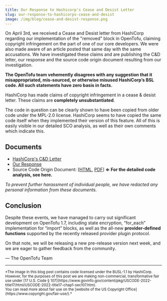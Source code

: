 ```yaml
---
title: Our Response to Hashicorp's Cease and Desist Letter
slug: our-response-to-hashicorps-cease-and-desist
image: /img/blog/cease-and-desist-response.png
---
```


On April 3rd, we received a Cease and Desist letter from HashiCorp regarding our implementation of the "removed" block in OpenTofu, claiming copyright infringement on the part of one of our core developers. We were also made aware of an article posted that same day with the same accusations. We have investigated these claims and are publishing the C&D letter, our response and the source code origin document resulting from our investigation.

**The OpenTofu team vehemently disagrees with any suggestion that it misappropriated, mis-sourced, or otherwise misused HashiCorp’s BSL code. All such statements have zero basis in facts.**

HashiCorp has made claims of copyright infringement in a cease & desist letter. These claims are **completely unsubstantiated**.

The code in question can be clearly shown to have been copied from older code under the MPL-2.0 license. HashiCorp seems to have copied the same code itself when they implemented their version of this feature. All of this is easily visible in our detailed SCO analysis, as well as their own comments which indicate this.

## Documents

- [HashiCorp's C&D Letter](https://opentofu.github.io/legal-documents/2024-04-03%20HashiCorp%20C%26D/OpenTofu%20C&D%20-%20Redacted.pdf)
- [Our Response](https://opentofu.github.io/legal-documents/2024-04-03%20HashiCorp%20C%26D/OpenTofu%20C&D%20Response%20-%20Redacted.pdf)
- Source Code Origin Document: [[HTML](https://opentofu.github.io/legal-documents/2024-04-03%20HashiCorp%20C%26D/SCO.html), [PDF](https://opentofu.github.io/legal-documents/2024-04-03%20HashiCorp%20C%26D/SCO.pdf)] **⇐ For the detailed code analysis, see here.**

_To prevent further harassment of individual people, we have redacted any personal information from these documents._

## Conclusion

Despite these events, we have managed to carry out significant development on OpenTofu 1.7, including state encryption, “for_each” implementation for “import” blocks, as well as the all-new **provider-defined functions** supported by the recently released provider plugin protocol.

On that note, we will be releasing a new pre-release version next week, and we are eager to gather feedback from the community.

&mdash; The OpenTofu Team

---

<small>
*The image in this blog post contains code licensed under the BUSL-1.1 by HashiCorp. However, for the purposes of this post we are making non-commercial, transformative fair use under [17 U.S. Code § 107](https://www.govinfo.gov/content/pkg/USCODE-2022-title17/html/USCODE-2022-title17-chap1-sec107.htm). <br /> You can read more about fair use on the [website of the US Copyright Office](https://www.copyright.gov/fair-use/).*
</small>
